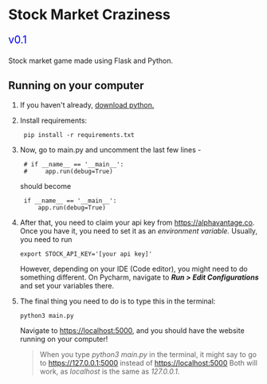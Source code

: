 # Stock Market Craziness
<p style="color:blue; font-size: 1.3rem">v0.1</p>


Stock market game made using Flask and Python.

## Running on your computer

1. If you haven't already, [download python.](https://www.python.org/downloads/)

2. Install requirements:

        pip install -r requirements.txt

3. Now, go to main.py and uncomment the last few lines - 

        # if __name__ == '__main__':
        #     app.run(debug=True)

   should become

        if __name__ == '__main__':
            app.run(debug=True)

4. After that, you need to claim your api key from <https://alphavantage.co>.
   Once you have it, you need to set it as an *environment variable.*
   Usually, you need to run

       export STOCK_API_KEY='[your api key]'
   
   However, depending on your IDE (Code editor), you might 
   need to do something different. On Pycharm, navigate to 
   ***Run > Edit Configurations*** and set your variables there.

5. The final thing you need to do is to type this in the terminal:

       python3 main.py

   Navigate to <https://localhost:5000>,
   and you should have the website running on your computer!

   > When you type *python3 main.py* in the terminal, it might say to go to
   > <https://127.0.0.1:5000> instead of <https://localhost:5000>
   > Both will work, as *localhost* is the same as *127.0.0.1*.
   


<br>


